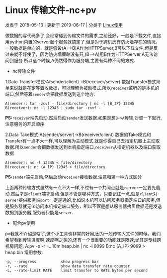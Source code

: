 # Linux 传输文件-nc+pv

 发表于 2018-05-13 |  更新于 2019-06-17 |  分类于 [Linux使用](https://sjq597.github.io/categories/Linux%E4%BD%BF%E7%94%A8/)

做数据的写代码多了,会经常碰到传输文件的需求,之前还好，一般是下载文件,直接用python内置的server起个服务就搞定了.但是对于跨机房有防火墙存在的情况，一般数据是单向的，就是假设(A–>B)A作为HTTPServer,B可以下载文件.但是反过来就不好使了，因为防火墙策略没有开,(B–>A)用B作为HTTPServer,A无法访问到服务.所以这个时候,A仍然得作为服务端,主要有两种不同的方式.

- nc传输文件

1.Data Transfer模式:A(sender/client)->B(receiver/server)
数据Transfer模式简单来说就是在家等着收数据，可以理解为被动模式.所以`receiver`监听的是本机的端口,然后等着`sender`会把数据发送到这个地方.

```
A(sender): tar -zcvf - file/directory | nc -l {B_IP} 12345
B(receiver): nc -l 12345 | sudo tar -zxvf -
```

**PS:**`receiver`端先启动,然后启动`sender`发送数据.如果是想`B->A`传输,对调一下就行,注意服务的开启顺序

2.Data Take模式:A(sender/server)->B(receiver/client)
数据的Take模式和Transfer有一点不大一样,可以理解为主动模式.就是你得自己去指定机器上主动取数据.所以`sender`会把数据发送到本机指定端口,`receiver`从指定机器以及端口获取数据

```
A(sender): nc -l 12345 < file/directory
B(receiver): nc {A_IP} 12345 > file/directory
```

**PS:**`sender`端先启动,然后启动`receiver`接收数据.注意和第一种方式区分

上面两种传输方式虽然有一点不大一样,不过有一个共同点就是:`server`一定要先启动,然后才是`client`端才启动.但是不管是哪种方式，只要记住一点,就是`client`对`server`提供服务端`port`一定是通的,比如说本机可以访问服务器指定端口的服务,但是服务器就无法访问本机指定端口服务，所以不管是想从服务器拷贝数据还是发送数据到服务器,服务器只能是`server`.

- 配合pv使用

pv我就不介绍是啥了,这个小工具也非常的好用,因为一般传输大文件的时候，我们希望看到传输进度啊,速度啊之类的,还有一个很重要的功能就是限速,尤其是专线跨机房问题.
A:pv -p -r -L 10m heap.bin | nc -l 9099
B:nc {A_IP} 9099 > heap.bin
常用参数:

```
-p, --progress           show progress bar
-r, --rate               show data transfer rate counter
-L, --rate-limit RATE    limit transfer to RATE bytes per second
```
